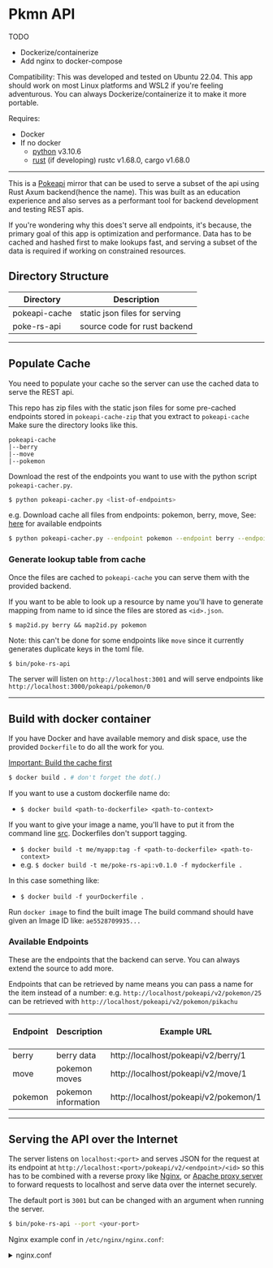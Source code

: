 # Pkmn API

TODO
- Dockerize/containerize
- Add nginx to docker-compose

Compatibility: This was developed and tested on Ubuntu 22.04. This app should work on most Linux platforms and WSL2 if you're feeling adventurous. 
You can always Dockerize/containerize it to make it more portable.

Requires:
- Docker
- If no docker
    - [python](https://www.python.org/downloads/) v3.10.6
    - [rust](https://www.rust-lang.org/tools/install) (if developing) rustc v1.68.0, cargo v1.68.0

---

This is a [Pokeapi](https://pokeapi.co/) mirror that can be used to serve a subset of the api using Rust Axum backend(hence the name). This was built as an education experience and also serves as a performant tool for backend development and testing REST apis. 

If you're wondering why this does't serve all endpoints, it's because, the primary goal of this app is optimization and performance. Data has to be cached and hashed first to make lookups fast, and serving a subset of the data is required if working on constrained resources.

## Directory Structure
Directory | Description
|---|---
|pokeapi-cache | static json files for serving
|poke-rs-api | source code for rust backend

---

## Populate Cache



You need to populate your cache so the server can use the cached data to serve the REST api.

This repo has zip files with the static json files for some pre-cached endpoints stored in `pokeapi-cache-zip` that you extract to `pokeapi-cache`
Make sure the directory looks like this.
```
pokeapi-cache
|--berry
|--move
|--pokemon
```

Download the rest of the endpoints you want to use with the python script `pokeapi-cacher.py`.

```sh
$ python pokeapi-cacher.py <list-of-endpoints>
```

e.g. Download cache all files from endpoints: pokemon, berry, move, See: [here](https://pokeapi.co/docs/v2) for available endpoints
```sh
$ python pokeapi-cacher.py --endpoint pokemon --endpoint berry --endpoint move
```


### Generate lookup table from cache
Once the files are cached to `pokeapi-cache` you can serve them with the provided backend.

If you want to be able to look up a resource by name you'll have to generate mapping from name to id since the files are stored as `<id>.json`.

`$ map2id.py berry && map2id.py pokemon`

Note: this can't be done for some endpoints like `move` since it currently generates duplicate keys in the toml file. 

```
$ bin/poke-rs-api
```

The server will listen on `http://localhost:3001`
and will serve endpoints like `http://localhost:3000/pokeapi/pokemon/0`

---

## Build with docker container
If you have Docker and have available memory and disk space, use the provided `Dockerfile` to do all the work for you.

[Important: Build the cache first](#populate-cache)

```sh
$ docker build . # don't forget the dot(.)
```

If you want to use a custom dockerfile name do:
- `$ docker build <path-to-dockerfile> <path-to-context>`

If you want to give your image a name, you'll have to put it from the command line [src](https://stackoverflow.com/questions/38986057/how-to-set-image-name-in-dockerfile). Dockerfiles don't support tagging.
- `$ docker build -t me/myapp:tag -f <path-to-dockerfile> <path-to-context>`
- e.g. `$ docker build -t me/poke-rs-api:v0.1.0 -f mydockerfile .`

In this case something like:
- `$ docker build -f yourDockerfile .`

Run `docker image` to find the built image
The build command should have given an Image ID like: `ae5528709935...`

### Available Endpoints

These are the endpoints that the backend can serve. You can always extend the source to add more.

Endpoints that can be retrieved by name means you can pass a name for the item instead of a number: e.g. `http://localhost/pokeapi/v2/pokemon/25` can be retrieved with `http://localhost/pokeapi/v2/pokemon/pikachu`


Endpoint | Description | Example URL | retrieve by name
|---|---|---|---
berry | berry data | http://localhost/pokeapi/v2/berry/1 | yes
move | pokemon moves | http://localhost/pokeapi/v2/move/1 | no
pokemon | pokemon information | http://localhost/pokeapi/v2/pokemon/1 | yes


---

## Serving the API over the Internet

The server listens on `localhost:<port>` and serves JSON for the request at its endpoint at `http://localhost:<port>/pokeapi/v2/<endpoint>/<id>` so this has to be combined with a reverse proxy like [Nginx](https://docs.nginx.com/nginx/admin-guide/web-server/reverse-proxy/), or [Apache proxy server](https://httpd.apache.org/docs/2.4/howto/reverse_proxy.html)  to forward requests to localhost and serve data over the internet securely.

The default port is `3001` but can be changed with an argument when running the server.

```bash
$ bin/poke-rs-api --port <your-port>
```

Nginx example conf in `/etc/nginx/nginx.conf`:

<details>
    <summary>nginx.conf</summary>

```conf
user  t;
worker_processes  auto;

error_log  /var/log/nginx/error.log notice;
pid        /var/run/nginx.pid;


events {
    worker_connections  1024;
}


http {
    include       /etc/nginx/mime.types;
    default_type  application/octet-stream;

    log_format  main  '$remote_addr - $remote_user [$time_local] "$request" '
                      '$status $body_bytes_sent "$http_referer" '
                      '"$http_user_agent" "$http_x_forwarded_for"';

    access_log  /var/log/nginx/access.log  main;

    sendfile        on;
    #tcp_nopush     on;

    keepalive_timeout  65;

    #gzip  on;

    include /etc/nginx/conf.d/*.conf;
    
    # Rate Limiting
    # limit_req_zone defines parameters for rate limiting
    # $binary_remote_addr - store remote ips as binary to save space
    # zone - define shared memory to store state of each IP, 1mb = 16K, 10mb = 160K ips
    # rate- max amount to send per milliseconds 4r/s = 1r / 250 ms
    limit_req_zone $binary_remote_addr zone=my_limit:10m rate=4r/s;


    # root appends to path, alias replaces path
    server{
        # SERVER NAME
        server_name example.com www.example.com;
        root /home/t/siteroot/public/;

        # http
        listen 80;
        
        # https
        listen 443 ssl http2; # ipv4
        listen [::]:443 ssl http2; # ipv6

        # -- Matrix server --
        listen 8448 ssl http2;
        listen [::]:8448 ssl http2;

        merge_slashes off;

        # Put SSL/TLS credentials here to enable HTTPS
        # TODO: figure out where these are in docker container
        ssl_certificate /path/to/cert.pem;
        ssl_certificate_key /path/to/key.pem;
        ssl_trusted_certificate /path/to/cert.pem; 
        include /path/to/options-ssl-nginx.conf;
 
        
        # -- Error Logging
        error_log /path/to/nginx-error.log;
        
        # Nginx defaults to allow 1 Mb uploads
        client_max_body_size 1M;

        # -- Locations --
        # - a location block lives within a server block and is used to define
        # how Nginx handles requests for different resources and URIs for parent server
        # https://www.digitalocean.com/community/tutorials/understanding-nginx-server-and-location-block-selection-algorithms

        index index.html index.htm;
        
        location / {
            root /var/www/public;
            # try_files $uri $uri/ /index.html index.html index.htm;
            try_files index.html index.htm;
        }
        # pokeapi endpoints
        # you can use regex with locaitons
        # use: https://regex101.com/
        location ~ \/pokeapi\/v2\/(berry|move|pokemon)\/[A-Za-z0-9]+ {
            proxy_pass http://127.0.0.1:3001$request_uri;
            default_type application/json;
        }
    }
}
```
</details>